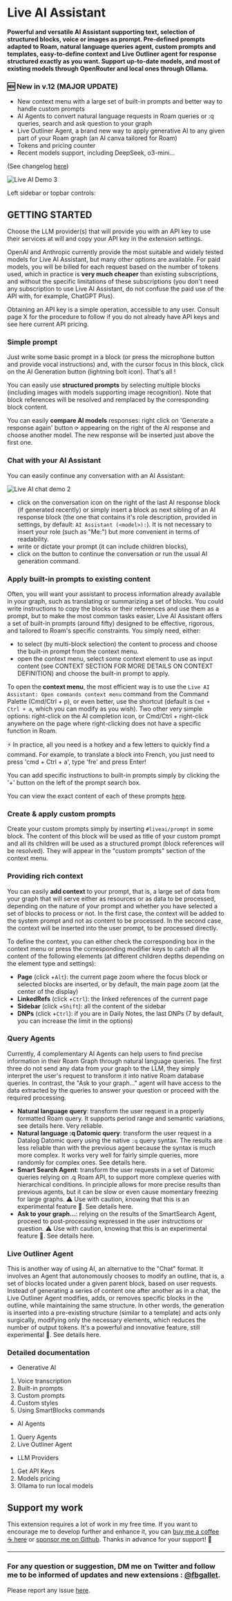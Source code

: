 # Live AI Assistant

**Powerful and versatile AI Assistant supporting text, selection of structured blocks, voice or images as prompt. Pre-defined prompts adapted to Roam, natural language queries agent, custom prompts and templates, easy-to-define context and Live Outliner agent for response structured exactly as you want. Support up-to-date models, and most of existing models through OpenRouter and local ones through Ollama.**

### 🆕 New in v.12 (MAJOR UPDATE)

- New context menu with a large set of built-in prompts and better way to handle custom prompts
- AI Agents to convert natural language requests in Roam queries or :q queries, search and ask question to your graph
- Live Outliner Agent, a brand new way to apply generative AI to any given part of your Roam graph (an AI canva tailored for Roam)
- Tokens and pricing counter
- Recent models support, including DeepSeek, o3-mini...

(See changelog [here](https://github.com/fbgallet/roam-extension-speech-to-roam/blob/main/CHANGELOG.md))

![Live AI Demo 3](https://github.com/fbgallet/roam-extension-speech-to-roam/assets/74436347/fc35b01c-3172-4763-a4a2-2aa23e290dd9)

Left sidebar or topbar controls:

## **GETTING STARTED**

Choose the LLM provider(s) that will provide you with an API key to use their services at will and copy your API key in the extension settings.

OpenAI and Anthropic currently provide the most suitable and widely tested models for Live AI Assistant, but many other options are available. For paid models, you will be billed for each request based on the number of tokens used, which in practice is **very much cheaper** than existing subscriptions, and without the specific limitations of these subscriptions (you don't need any subscription to use Live AI Assistant, do not confuse the paid use of the API with, for example, ChatGPT Plus).

Obtaining an API key is a simple operation, accessible to any user. Consult page X for the procedure to follow if you do not already have API keys and see here current API pricing.

### Simple prompt

Just write some basic prompt in a block (or press the microphone button and provide vocal instructions) and, with the cursor focus in this block, click on the AI Generation button (lightning bolt icon). That's all !

You can easily use **structured prompts** by selecting multiple blocks (including images with models supporting image recognition). Note that block references will be resolved and remplaced by the corresponding block content.

You can easily **compare AI models** responses: right click on 'Generate a response again' button `⟳` appearing on the right of the AI response and choose another model. The new response will be inserted just above the first one.

### Chat with your AI Assistant

You can easily continue any conversation with an AI Assistant:

![Live AI chat demo 2](https://github.com/user-attachments/assets/db9582f1-9db5-4c21-954a-eab5a21aa030)

- click on the conversation icon on the right of the last AI response block (if generated recently) or simply insert a block as next sibling of an AI response block (the one that contains it's role description, provided in settings, by default: `AI Assistant (<model>):`). It is not necessary to insert your role (such as "Me:") but more convenient in terms of readability.
- write or dictate your prompt (it can include children blocks),
- click on the button to continue the conversation or run the usual AI generation command.

### Apply built-in prompts to existing content

Often, you will want your assistant to process information already available in your graph, such as translating or summarizing a set of blocks. You could write instructions to copy the blocks or their references and use them as a prompt, but to make the most common tasks easier, Live AI Assistant offers a set of built-in prompts (around fifty) designed to be effective, rigorous, and tailored to Roam's specific constraints. You simply need, either:

- to select (by multi-block selection) the content to process and choose the built-in prompt from the context menu.
- open the context menu, select some context element to use as input content (see CONTEXT SECTION FOR MORE DETAILS ON CONTEXT DEFINITION) and choose the built-in prompt to apply.

To open the **context menu**, the most efficient way is to use the `Live AI Assistant: Open commands context menu` command from the Command Palette (Cmd/Ctrl + p), or even better, use the shortcut (default is `Cmd + Ctrl + a`, which you can modify as you wish). Two other very simple options: right-click on the AI completion icon, or Cmd/Ctrl + right-click anywhere on the page where right-clicking does not have a specific function in Roam.

⚡️ In practice, all you need is a hotkey and a few letters to quickly find a command. For example, to translate a block into French, you just need to press 'cmd + Ctrl + a', type 'fre' and press Enter!

You can add specific instructions to built-in prompts simply by clicking the '+' button on the left of the prompt search box.

You can view the exact content of each of these prompts [here](https://github.com/fbgallet/roam-extension-live-ai-assistant/blob/428602f8a383b46425a80f6e63ec2ef3af05d1b8/src/ai/prompts.js#L112).

### Create & apply custom prompts

Create your custom prompts simply by inserting `#liveai/prompt` in some block. The content of this block will be used as title of your custom prompt and all its children will be used as a structured prompt (block references will be resolved). They will appear in the "custom prompts" section of the context menu.

### Providing rich context

You can easily **add context** to your prompt, that is, a large set of data from your graph that will serve either as resources or as data to be processed, depending on the nature of your prompt and whether you have selected a set of blocks to process or not. In the first case, the context will be added to the system prompt and not as content to be processed. In the second case, the context will be inserted into the user prompt, to be processed directly.

To define the context, you can either check the corresponding box in the context menu or press the corresponding modifier keys to catch all the content of the following elements (at different children depths depending on the element type and settings):

- **Page** (click +`Alt`): the current page zoom where the focus block or selected blocks are inserted, or by default, the main page zoom (at the center of the display)
- **LinkedRefs** (click +`Ctrl`): the linked references of the current page
- **Sidebar** (click +`Shift`): all the content of the sidebar
- **DNPs** (click +`Ctrl`): if you are in Daily Notes, the last DNPs (7 by default, you can increase the limit in the options)

### Query Agents

Currently, 4 complementary AI Agents can help users to find precise information in their Roam Graph through natural language queries. The first three do not send any data from your graph to the LLM, they simply interpret the user's request to transform it into native Roam database queries. In contrast, the "Ask to your graph..." agent will have access to the data extracted by the queries to answer your question or proceed with the required processing.

- **Natural language query**: transform the user request in a properly formatted Roam query. It supports period range and semantic variations, see details here. Very reliable.
- **Natural language :q Datomic query**: transform the user request in a Datalog Datomic query using the native `:q` query syntax. The results are less reliable than with the previous agent because the syntax is much more complex. It works very well for fairly simple queries, more randomly for complex ones. See details here.
- **Smart Search Agent**: transform the user requests in a set of Datomic queries relying on .q Roam API, to support more complexe queries with hierarchical conditions. In principle allows for more precise results than previous agents, but it can be slow or even cause momentary freezing for large graphs. ⚠️ Use with caution, knowing that this is an experimental feature 🧪. See details here.
- **Ask to your graph...**: relying on the results of the SmartSearch Agent, proceed to post-processing expressed in the user instructions or question. ⚠️ Use with caution, knowing that this is an experimental feature 🧪. See details here.

### Live Outliner Agent

This is another way of using AI, an alternative to the "Chat" format. It involves an Agent that autonomously chooses to modify an outline, that is, a set of blocks located under a given parent block, based on user requests. Instead of generating a series of content one after another as in a chat, the Live Outliner Agent modifies, adds, or removes specific blocks in the outline, while maintaining the same structure. In other words, the generation is inserted into a pre-existing structure (similar to a template) and acts only surgically, modifying only the necessary elements, which reduces the number of output tokens.
It's a powerful and innovative feature, still experimental 🧪. See details here.

### Detailed documentation

- Generative AI

1. Voice transcription
2. Built-in prompts
3. Custom prompts
4. Custom styles
5. Using SmartBlocks commands

- AI Agents

1. Query Agents
2. Live Outliner Agent

- LLM Providers

1. Get API Keys
2. Models pricing
3. Ollama to run local models

## Support my work

This extension requires a lot of work in my free time. If you want to encourage me to develop further and enhance it, you can [buy me a coffee ☕ here](https://buymeacoffee.com/fbgallet) or [sponsor me on Github](https://github.com/sponsors/fbgallet). Thanks in advance for your support! 🙏

---

### For any question or suggestion, DM me on **Twitter** and follow me to be informed of updates and new extensions : [@fbgallet](https://twitter.com/fbgallet).

Please report any issue [here](https://github.com/fbgallet/roam-extension-speech-to-roam/issues).
